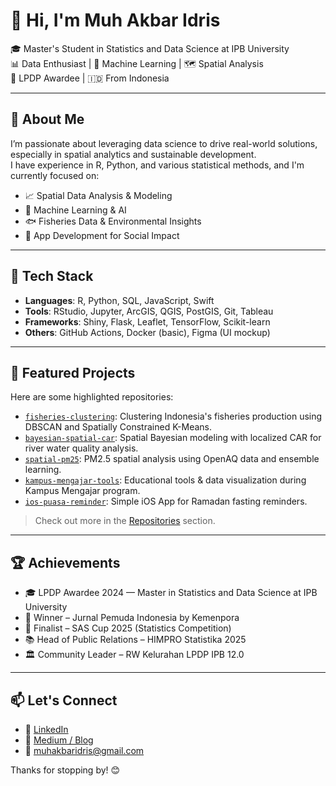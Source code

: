 # 👋 Hi, I'm Muh Akbar Idris

🎓 Master's Student in Statistics and Data Science at IPB University  
📊 Data Enthusiast | 🧠 Machine Learning | 🗺️ Spatial Analysis  
🏅 LPDP Awardee | 🇮🇩 From Indonesia

---

## 🚀 About Me

I’m passionate about leveraging data science to drive real-world solutions, especially in spatial analytics and sustainable development.  
I have experience in R, Python, and various statistical methods, and I'm currently focused on:

- 📈 Spatial Data Analysis & Modeling  
- 🤖 Machine Learning & AI  
- 🐟 Fisheries Data & Environmental Insights  
- 📱 App Development for Social Impact  

---

## 🔧 Tech Stack

- **Languages**: R, Python, SQL, JavaScript, Swift
- **Tools**: RStudio, Jupyter, ArcGIS, QGIS, PostGIS, Git, Tableau
- **Frameworks**: Shiny, Flask, Leaflet, TensorFlow, Scikit-learn
- **Others**: GitHub Actions, Docker (basic), Figma (UI mockup)

---

## 📂 Featured Projects

Here are some highlighted repositories:

- [`fisheries-clustering`](https://github.com/muhakbaridris/fisheries-clustering): Clustering Indonesia's fisheries production using DBSCAN and Spatially Constrained K-Means.
- [`bayesian-spatial-car`](https://github.com/muhakbaridris/bayesian-spatial-car): Spatial Bayesian modeling with localized CAR for river water quality analysis.
- [`spatial-pm25`](https://github.com/muhakbaridris/spatial-pm25): PM2.5 spatial analysis using OpenAQ data and ensemble learning.
- [`kampus-mengajar-tools`](https://github.com/muhakbaridris/kampus-mengajar-tools): Educational tools & data visualization during Kampus Mengajar program.
- [`ios-puasa-reminder`](https://github.com/muhakbaridris/ios-puasa-reminder): Simple iOS App for Ramadan fasting reminders.

> Check out more in the [Repositories](https://github.com/muhakbaridris?tab=repositories) section.

---

## 🏆 Achievements

- 🎓 LPDP Awardee 2024 — Master in Statistics and Data Science at IPB University
- 🥇 Winner – Jurnal Pemuda Indonesia by Kemenpora
- 🥈 Finalist – SAS Cup 2025 (Statistics Competition)
- 📚 Head of Public Relations – HIMPRO Statistika 2025
- 🏛️ Community Leader – RW Kelurahan LPDP IPB 12.0

---

## 📫 Let's Connect

- 💼 [LinkedIn](https://linkedin.com/in/muhakbaridris)
- 📝 [Medium / Blog](https://medium.com/@muhakbaridris)
- 📧 muhakbaridris@gmail.com

Thanks for stopping by! 😊
